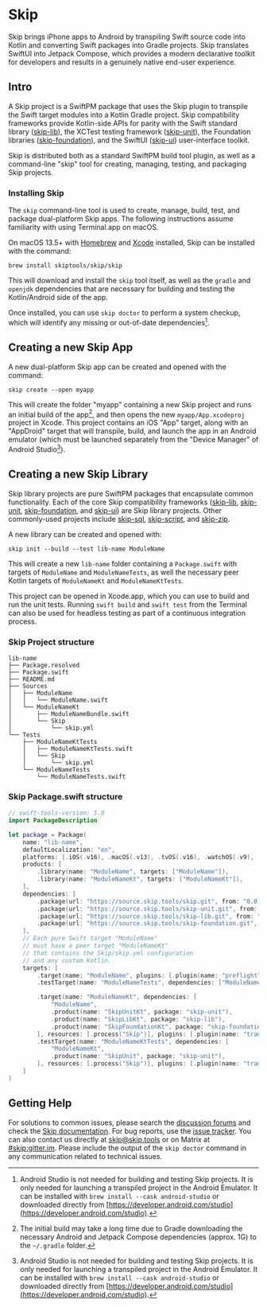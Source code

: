 # Skip

Skip brings iPhone apps to Android by transpiling Swift source code into Kotlin and converting Swift packages into Gradle projects. Skip translates SwiftUI into Jetpack Compose, which provides a modern declarative toolkit for developers and results in a genuinely native end-user experience.
## Intro

A Skip project is a SwiftPM package that uses the Skip plugin to transpile the Swift target modules into a Kotlin Gradle project. Skip compatibility frameworks provide Kotlin-side APIs for parity with the Swift standard library ([skip-lib](https://source.skip.tools/skip-lib)), the XCTest testing framework ([skip-unit](https://source.skip.tools/skip-unit)), the Foundation libraries ([skip-foundation](https://source.skip.tools/skip-foundation)), and the SwiftUI ([skip-ui](https://source.skip.tools/skip-ui)) user-interface toolkit.

Skip is distributed both as a standard SwiftPM build tool plugin, as well as a command-line "skip" tool for creating, managing, testing, and packaging Skip projects.

### Installing Skip

The `skip` command-line tool is used to create, manage, build, test, and package dual-platform Skip apps. The following instructions assume familiarity with using Terminal.app on macOS.

On macOS 13.5+ with [Homebrew](https://brew.sh) and [Xcode](https://developer.apple.com/xcode/) installed, Skip can be installed with the command: 

```shell
brew install skiptools/skip/skip
```

This will download and install the `skip` tool itself, as well as the `gradle` and `openjdk` dependencies that are necessary for building and testing the Kotlin/Android side of the app.

Once installed, you can use `skip doctor` to perform a system checkup, which will identify any missing or out-of-date dependencies[^1].

## Creating a new Skip App

A new dual-platform Skip app can be created and opened with the command:

```shell
skip create --open myapp
```

This will create the folder "myapp" containing a new Skip project and runs an initial build of the app[^2], and then opens the new `myapp/App.xcodeproj` project in Xcode. This project contains an iOS "App" target, along with an "AppDroid" target that will transpile, build, and launch the app in an Android emulator (which must be launched separately from the "Device Manager" of Android Studio[^1]).


## Creating a new Skip Library

Skip library projects are pure SwiftPM packages that encapsulate common functionality. Each of the core Skip compatibility frameworks ([skip-lib](https://source.skip.tools/skip-lib), [skip-unit](https://source.skip.tools/skip-unit), [skip-foundation](https://source.skip.tools/skip-foundation), and [skip-ui](https://source.skip.tools/skip-ui)) are Skip library projects. Other commonly-used projects include [skip-sql](https://source.skip.tools/skip-sql), [skip-script](https://source.skip.tools/skip-script), and [skip-zip](https://source.skip.tools/skip-zip).

A new library can be created and opened with:

```shell
skip init --build --test lib-name ModuleName
```

This will create a new `lib-name` folder containing a `Package.swift` with targets of `ModuleName` and `ModuleNameTests`, as well the necessary peer Kotlin targets of `ModuleNameKt` and `ModuleNameKtTests`.

This project can be opened in Xcode.app, which you can use to build and run the unit tests. Running `swift build` and `swift test` from the Terminal can also be used for headless testing as part of a continuous integration process.

### Skip Project structure

```shell
lib-name
├── Package.resolved
├── Package.swift
├── README.md
├── Sources
│   ├── ModuleName
│   │   └── ModuleName.swift
│   └── ModuleNameKt
│       ├── ModuleNameBundle.swift
│       └── Skip
│           └── skip.yml
└── Tests
	├── ModuleNameKtTests
	│   ├── ModuleNameKtTests.swift
	│   └── Skip
	│       └── skip.yml
	└── ModuleNameTests
		└── ModuleNameTests.swift

```

### Skip Package.swift structure

```swift
// swift-tools-version: 5.8
import PackageDescription

let package = Package(
	name: "lib-name",
	defaultLocalization: "en",
	platforms: [.iOS(.v16), .macOS(.v13), .tvOS(.v16), .watchOS(.v9), .macCatalyst(.v16)],
	products: [
		.library(name: "ModuleName", targets: ["ModuleName"]),
		.library(name: "ModuleNameKt", targets: ["ModuleNameKt"]),
	],
	dependencies: [
		.package(url: "https://source.skip.tools/skip.git", from: "0.0.0"),
		.package(url: "https://source.skip.tools/skip-unit.git", from: "0.0.0"),
		.package(url: "https://source.skip.tools/skip-lib.git", from: "0.0.0"),
		.package(url: "https://source.skip.tools/skip-foundation.git", from: "0.0.0"),
	],
	// Each pure Swift target "ModuleName"
	// must have a peer target "ModuleNameKt"
	// that contains the Skip/skip.yml configuration
	// and any custom Kotlin.
	targets: [
		.target(name: "ModuleName", plugins: [.plugin(name: "preflight", package: "skip")]),
		.testTarget(name: "ModuleNameTests", dependencies: ["ModuleName"], plugins: [.plugin(name: "preflight", package: "skip")]),

		.target(name: "ModuleNameKt", dependencies: [
			"ModuleName",
			.product(name: "SkipUnitKt", package: "skip-unit"),
			.product(name: "SkipLibKt", package: "skip-lib"),
			.product(name: "SkipFoundationKt", package: "skip-foundation"),
		], resources: [.process("Skip")], plugins: [.plugin(name: "transpile", package: "skip")]),
		.testTarget(name: "ModuleNameKtTests", dependencies: [
			"ModuleNameKt",
			.product(name: "SkipUnit", package: "skip-unit"),
		], resources: [.process("Skip")], plugins: [.plugin(name: "transpile", package: "skip")]),
	]
)
```

## Getting Help

For solutions to common issues, please search the [discussion forums](https://github.com/skiptools/skip/discussions) and check the [Skip documentation](https://skip.tools). For bug reports, use the [issue tracker](https://github.com/skiptools/skip/issues). You can also contact us directly at [skip@skip.tools](mailto:skip@skip.tools) or on Matrix at [#skip:gitter.im](https://app.gitter.im/#/room/#skip:gitter.im). Please include the output of the `skip doctor` command in any communication related to technical issues.



[^1]: Android Studio is not needed for building and testing Skip projects. It is only needed for launching a transpiled project in the Android Emulator. It can be installed with `brew install --cask android-studio` or downloaded directly from [https://developer.android.com/studio](https://developer.android.com/studio).

[^2]: The initial build may take a long time due to Gradle downloading the necessary Android and Jetpack Compose dependencies (approx. 1G) to the `~/.gradle` folder.


